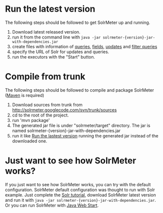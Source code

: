 # Run the latest version #
The following steps should be followed to get SolrMeter up and running.
  1. Download latest released version.
  1. run it from the command line with ```java -jar solrmeter-{version}-jar-with-dependencies.jar```
  1. create files with information of [queries](queries.md), [fields](fields.md), [updates](updates.md) and [filter queries](filterqueries.md)
  1. specify the URL of Solr for updates and queries.
  1. run the executors with the "Start" button.

# Compile from trunk #
The following steps should be followed to compile and package SolrMeter ([Maven](http://maven.apache.org/index.html) is required)
  1. Download sources from trunk from http://solrmeter.googlecode.com/svn/trunk/sources
  1. cd to the root of the project.
  1. run 'mvn package'
  1. The generated jar file is under "solrmeter/target" directory. The jar is named solrmeter-{version}-jar-with-dependencies.jar
  1. run it like [Run the lastest version](Usage#Run_the_latest_version.md) running the generated jar instead of the downloaded one.

# Just want to see how SolrMeter works? #
If you just want to see how SolrMeter works, you can try with the default configuration. SolrMeter default configuration was thought to run with Solr example.
Just complete the [Solr tutorial](http://lucene.apache.org/solr/tutorial.html), download SolrMeter latest version and run it with 
```java -jar solrmeter-{version}-jar-with-dependencies.jar```. 
Or you can run SolrMeter with [Java Web Start](http://solrmeter.googlecode.com/svn/JWS/solrmeter.jnlp).
